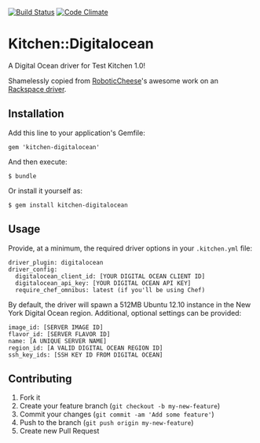 [![Build Status](https://travis-ci.org/gregf/kitchen-digitalocean.png?branch=master)](https://travis-ci.org/gregf/kitchen-digitalocean) [![Code Climate](https://codeclimate.com/github/gregf/kitchen-digitalocean.png)](https://codeclimate.com/github/gregf/kitchen-digitalocean)

# Kitchen::Digitalocean

A Digital Ocean driver for Test Kitchen 1.0!

Shamelessly copied from [RoboticCheese](https://github.com/RoboticCheese)'s
awesome work on an [Rackspace driver](https://github.com/RoboticCheese/kitchen-rackspace).

## Installation

Add this line to your application's Gemfile:

    gem 'kitchen-digitalocean'

And then execute:

    $ bundle

Or install it yourself as:

    $ gem install kitchen-digitalocean

## Usage

Provide, at a minimum, the required driver options in your `.kitchen.yml` file:

    driver_plugin: digitalocean
    driver_config:
      digitalocean_client_id: [YOUR DIGITAL OCEAN CLIENT ID]
      digitalocean_api_key: [YOUR DIGITAL OCEAN API KEY]
      require_chef_omnibus: latest (if you'll be using Chef)

By default, the driver will spawn a 512MB Ubuntu 12.10 instance in the New York
Digital Ocean region. Additional, optional settings can be provided:

    image_id: [SERVER IMAGE ID]
    flavor_id: [SERVER FLAVOR ID]
    name: [A UNIQUE SERVER NAME]
    region_id: [A VALID DIGITAL OCEAN REGION ID]
    ssh_key_ids: [SSH KEY ID FROM DIGITAL OCEAN]

## Contributing

1. Fork it
2. Create your feature branch (`git checkout -b my-new-feature`)
3. Commit your changes (`git commit -am 'Add some feature'`)
4. Push to the branch (`git push origin my-new-feature`)
5. Create new Pull Request
